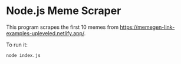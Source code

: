 # Node.js Meme Scraper

This program scrapes the first 10 memes from https://memegen-link-examples-upleveled.netlify.app/.

To run it:

```bash
node index.js
```
